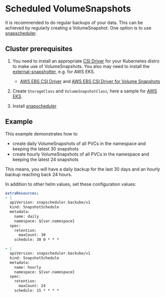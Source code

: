 # Scheduled VolumeSnapshots

It is recommended to do regular backups of your data. This can be achieved by regularly creating a VolumeSnapshot. One option is to use [snapscheduler](https://backube.github.io/snapscheduler/usage.html).

## Cluster prerequisites

1. You need to install an appropriate [CSI Driver](https://kubernetes-csi.github.io/docs/drivers.html) for your Kubernetes distro to make use of VolumeSnapshots. You also may need to install the [external-snapshotter](https://github.com/kubernetes-csi/external-snapshotter), e.g. for AWS EKS.

    - [AWS EBS CSI Driver](https://github.com/kubernetes-sigs/aws-ebs-csi-driver) and [AWS EBS CSI Driver for Volume Snapshots](https://github.com/kubernetes-sigs/aws-ebs-csi-driver/blob/master/examples/kubernetes/snapshot/README.md)

2. Create `StorageClass` and `VolumeSnapshotClass`; here a sample for [AWS EKS](https://github.com/kubernetes-sigs/aws-ebs-csi-driver/blob/master/examples/kubernetes/snapshot/README.md#create-snapshot).

3. Install [snapscheduler](https://backube.github.io/snapscheduler/usage.html)

## Example

This example demonstrates how to

- create daily VolumeSnapshots of all PVCs in the namespace and keeping the latest 30 snapshots
- create hourly VolumeSnapshots of all PVCs in the namespace and keeping the latest 24 snapshots

This means, you will have a daily backup for the last 30 days and an hourly backup reaching back 24 hours.

In addition to other helm values, set these configuration values:

```yaml
extraResources:
- |
  apiVersion: snapscheduler.backube/v1
  kind: SnapshotSchedule
  metadata:
    name: daily
    namespace: ${var.namespace}
  spec:
    retention:
      maxCount: 30
    schedule: 30 0 * * *

- |
  apiVersion: snapscheduler.backube/v1
  kind: SnapshotSchedule
  metadata:
    name: hourly
    namespace: ${var.namespace}
  spec:
    retention:
      maxCount: 24
    schedule: 15 * * * *

```
